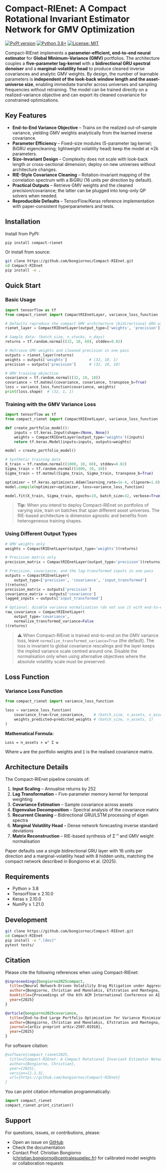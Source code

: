 # Compact-RIEnet: A Compact Rotational Invariant Estimator Network for GMV Optimization

[![PyPI version](https://img.shields.io/pypi/v/compact-rienet.svg)](https://pypi.org/project/compact-rienet/)
[![Python 3.8+](https://img.shields.io/badge/python-3.8+-blue.svg)](https://www.python.org/downloads/)
[![License: MIT](https://img.shields.io/badge/License-MIT-yellow.svg)](https://opensource.org/licenses/MIT)

Compact-RIEnet implements a **parameter-efficient, end-to-end neural estimator** for **Global Minimum-Variance (GMV)** portfolios. The architecture couples a **five-parameter lag-kernel** with a **bidirectional GRU spectral denoiser** and a **marginal-volatility head** to produce cleaned inverse covariances and analytic GMV weights. By design, the number of learnable parameters is **independent of the look-back window length and the asset-universe size**, enabling immediate transfer across universes and sampling frequencies without retraining. The model can be trained directly on a realized-variance objective and can export its cleaned covariance for constrained optimizations.

## Key Features

- **End-to-End Variance Objective** – Trains on the realized out-of-sample variance, yielding GMV weights analytically from the learned inverse covariance.
- **Parameter Efficiency** – Fixed-size modules (5-parameter lag kernel; BiGRU eigencleaning; lightweight volatility head) keep the model at ≈2k parameters.
- **Size-Invariant Design** – Complexity does not scale with look-back length or cross-sectional dimension; deploy on new universes without architecture changes.
- **RIE-Style Covariance Cleaning** – Rotation-invariant mapping of the correlation spectrum with a BiGRU (16 units per direction by default).
- **Practical Outputs** – Retrieve GMV weights and the cleaned precision/covariance; the latter can be plugged into long-only QP solvers when needed.
- **Reproducible Defaults** – TensorFlow/Keras reference implementation with paper-consistent hyperparameters and tests.

## Installation

Install from PyPI:

```bash
pip install compact-rienet
```

Or install from source:

```bash
git clone https://github.com/bongiornoc/Compact-RIEnet.git
cd Compact-RIEnet
pip install -e .
```

## Quick Start

### Basic Usage

```python
import tensorflow as tf
from compact_rienet import CompactRIEnetLayer, variance_loss_function

# Defaults reproduce the compact GMV architecture (bidirectional GRU with 16 units)
rienet_layer = CompactRIEnetLayer(output_type=['weights', 'precision'])

# Sample data: (batch_size, n_stocks, n_days)
returns = tf.random.normal((32, 10, 60), stddev=0.02)

# Retrieve GMV weights and cleaned precision in one pass
outputs = rienet_layer(returns)
weights = outputs['weights']          # (32, 10, 1)
precision = outputs['precision']      # (32, 10, 10)

# GMV training objective
covariance = tf.random.normal((32, 10, 10))
covariance = tf.matmul(covariance, covariance, transpose_b=True)
loss = variance_loss_function(covariance, weights)
print(loss.shape)  # (32, 1, 1)
```

### Training with the GMV Variance Loss

```python
import tensorflow as tf
from compact_rienet import CompactRIEnetLayer, variance_loss_function

def create_portfolio_model():
    inputs = tf.keras.Input(shape=(None, None))
    weights = CompactRIEnetLayer(output_type='weights')(inputs)
    return tf.keras.Model(inputs=inputs, outputs=weights)

model = create_portfolio_model()

# Synthetic training data
X_train = tf.random.normal((1000, 10, 60), stddev=0.02)
Sigma_train = tf.random.normal((1000, 10, 10))
Sigma_train = tf.matmul(Sigma_train, Sigma_train, transpose_b=True)

optimizer = tf.keras.optimizers.Adam(learning_rate=1e-4, clipnorm=1.0)
model.compile(optimizer=optimizer, loss=variance_loss_function)

model.fit(X_train, Sigma_train, epochs=10, batch_size=32, verbose=True)
```

> **Tip:** When you intend to deploy Compact-RIEnet on portfolios of varying size, train on batches that span different asset universes. The RIE-based architecture is dimension agnostic and benefits from heterogeneous training shapes.

### Using Different Output Types

```python
# GMV weights only
weights = CompactRIEnetLayer(output_type='weights')(returns)

# Precision matrix only
precision_matrix = CompactRIEnetLayer(output_type='precision')(returns)

# Precision, covariance, and the lag-transformed inputs in one pass
outputs = CompactRIEnetLayer(
    output_type=['precision', 'covariance', 'input_transformed']
)(returns)
precision_matrix = outputs['precision']
covariance_matrix = outputs['covariance']
lagged_inputs = outputs['input_transformed']

# Optional: disable variance normalisation (do not use it with end-to-end GMV training)
raw_covariance = CompactRIEnetLayer(
    output_type='covariance',
    normalize_transformed_variance=False
)(returns)
```

> ⚠️ When Compact-RIEnet is trained end-to-end on the GMV variance loss, leave
> `normalize_transformed_variance=True` (the default). The loss is invariant to global
> covariance rescalings and the layer keeps the implied variance scale centred
> around one. Disable the normalisation only when using alternative objectives
> where the absolute volatility scale must be preserved.

## Loss Function

### Variance Loss Function

```python
from compact_rienet import variance_loss_function

loss = variance_loss_function(
    covariance_true=true_covariance,    # (batch_size, n_assets, n_assets)
    weights_predicted=predicted_weights # (batch_size, n_assets, 1)
)
```

**Mathematical Formula:**
```
Loss = n_assets × wᵀ Σ w
```

Where `w` are the portfolio weights and `Σ` is the realised covariance matrix.

## Architecture Details

The Compact-RIEnet pipeline consists of:

1. **Input Scaling** – Annualise returns by 252
2. **Lag Transformation** – Five-parameter memory kernel for temporal weighting
3. **Covariance Estimation** – Sample covariance across assets
4. **Eigenvalue Decomposition** – Spectral analysis of the covariance matrix
5. **Recurrent Cleaning** – Bidirectional GRU/LSTM processing of eigen spectra
6. **Marginal Volatility Head** – Dense network forecasting inverse standard deviations
7. **Matrix Reconstruction** – RIE-based synthesis of Σ⁻¹ and GMV weight normalisation

Paper defaults use a single bidirectional GRU layer with 16 units per direction and a marginal-volatility head with 8 hidden units, matching the compact network described in Bongiorno et al. (2025).

## Requirements

- Python ≥ 3.8
- TensorFlow ≥ 2.10.0
- Keras ≥ 2.10.0
- NumPy ≥ 1.21.0

## Development

```bash
git clone https://github.com/bongiornoc/Compact-RIEnet.git
cd Compact-RIEnet
pip install -e ".[dev]"
pytest tests/
```

## Citation

Please cite the following references when using Compact-RIEnet:

```bibtex
@inproceedings{bongiorno2025compact,
  title={Neural Network-Driven Volatility Drag Mitigation under Aggressive Leverage},
  author={Bongiorno, Christian and Manolakis, Efstratios and Mantegna, Rosario N.},
  booktitle={Proceedings of the 6th ACM International Conference on AI in Finance (ICAIF '25)},
  year={2025}
}

@article{bongiorno2025covariance,
  title={End-to-End Large Portfolio Optimization for Variance Minimization with Neural Networks through Covariance Cleaning},
  author={Bongiorno, Christian and Manolakis, Efstratios and Mantegna, Rosario N.},
  journal={arXiv preprint arXiv:2507.01918},
  year={2025}
}
```

For software citation:

```bibtex
@software{compact_rienet2025,
  title={Compact-RIEnet: A Compact Rotational Invariant Estimator Network for Global Minimum-Variance Optimisation},
  author={Bongiorno, Christian},
  year={2025},
  version={1.1.3},
  url={https://github.com/bongiornoc/Compact-RIEnet}
}
```

You can print citation information programmatically:

```python
import compact_rienet
compact_rienet.print_citation()
```

## Support

For questions, issues, or contributions, please:

- Open an issue on [GitHub](https://github.com/bongiornoc/Compact-RIEnet/issues)
- Check the documentation
- Contact Prof. Christian Bongiorno (<christian.bongiorno@centralesupelec.fr>) for calibrated model weights or collaboration requests
